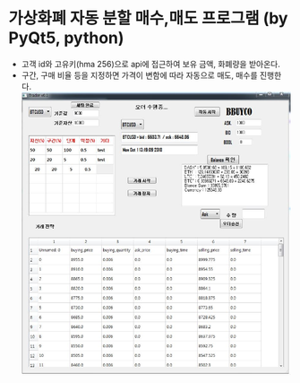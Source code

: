 # 가상화폐 자동 분할 매수,매도 프로그램 (by PyQt5, python)

* 고객 id와 고유키(hma 256)으로 api에 접근하여 보유 금액, 화폐량을 받아온다.
* 구간, 구매 비율 등을 지정하면 가격이 변함에 따라 자동으로 매도, 매수를 진행한다. 
![program](https://github.com/taejinhyun/virtual_money/blob/master/on.JPG)
